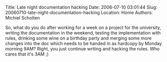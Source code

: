Title: Late night documentation hacking
Date: 2006-07-10 03:01:44
Slug: 20060710-late-night-documentation-hacking
Location: Home
Authors: Michiel Scholten

<p>So, what do you do after working for a week on a project for the university, writing the documentation in the weekend, testing the implementation with rules, drinking some wine on a birthday party and merging some more changes into the doc which needs to be handed in as hardcopy by Monday morning 9AM? Right, you just continue writing and hacking the rules. Who cares that it's 3AM ;)